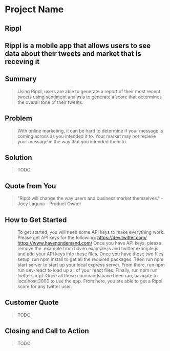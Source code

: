 # Project Name #

<!-- 
> This material was originally posted [here](http://www.quora.com/What-is-Amazons-approach-to-product-development-and-product-management). It is reproduced here for posterities sake.

There is an approach called "working backwards" that is widely used at Amazon. They work backwards from the customer, rather than starting with an idea for a product and trying to bolt customers onto it. While working backwards can be applied to any specific product decision, using this approach is especially important when developing new products or features.

For new initiatives a product manager typically starts by writing an internal press release announcing the finished product. The target audience for the press release is the new/updated product's customers, which can be retail customers or internal users of a tool or technology. Internal press releases are centered around the customer problem, how current solutions (internal or external) fail, and how the new product will blow away existing solutions.

If the benefits listed don't sound very interesting or exciting to customers, then perhaps they're not (and shouldn't be built). Instead, the product manager should keep iterating on the press release until they've come up with benefits that actually sound like benefits. Iterating on a press release is a lot less expensive than iterating on the product itself (and quicker!).

If the press release is more than a page and a half, it is probably too long. Keep it simple. 3-4 sentences for most paragraphs. Cut out the fat. Don't make it into a spec. You can accompany the press release with a FAQ that answers all of the other business or execution questions so the press release can stay focused on what the customer gets. My rule of thumb is that if the press release is hard to write, then the product is probably going to suck. Keep working at it until the outline for each paragraph flows. 

Oh, and I also like to write press-releases in what I call "Oprah-speak" for mainstream consumer products. Imagine you're sitting on Oprah's couch and have just explained the product to her, and then you listen as she explains it to her audience. That's "Oprah-speak", not "Geek-speak".

Once the project moves into development, the press release can be used as a touchstone; a guiding light. The product team can ask themselves, "Are we building what is in the press release?" If they find they're spending time building things that aren't in the press release (overbuilding), they need to ask themselves why. This keeps product development focused on achieving the customer benefits and not building extraneous stuff that takes longer to build, takes resources to maintain, and doesn't provide real customer benefit (at least not enough to warrant inclusion in the press release).
 -->
 
## Rippl ##

## Rippl is a mobile app that allows users to see data about their tweets and market that is receving it ##

## Summary ##
  > Using Rippl, users are able to generate a report of their most recent tweets using sentiment analysis to generate a score that determines the overall tone of their tweets.

## Problem ##
  > With online marketing, it can be hard to determine if your message is coming across as you intended it to.  Your market may not recieve your message in the way that you intended them to.

## Solution ##
  > TODO

## Quote from You ##
  > "Rippl will change the way users and business market themselves." - Joey Laguna - Product Owner

## How to Get Started ##
  >To get started, you will need some API keys to make everything work.  Please get API keys for the following:
  	https://dev.twitter.com/
  	https://www.havenondemand.com/
  	Once you have API keys, please remove the .example from haven.example.js and twitter.example.js and add your API keys into these files.
  	Once you have those two files setup, run npm install to get all the required packages.
  	Then run npm start server to start up your local express server.  From there, run npm run dev-react to load up all of your react files.  Finally, run npm run twitterscript.
  	Once all these commands have been ran, navigate to localhost:3000 to use the app.  From here, you are able to get a Rippl score for any twitter user.

## Customer Quote ##
  > TODO

## Closing and Call to Action ##
  > TODO
